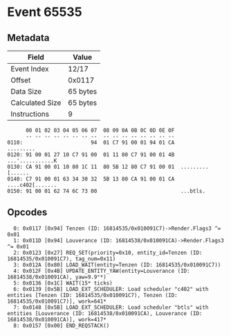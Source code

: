 # Event 65535

## Metadata

| Field           | Value    |
|-----------------|----------|
| Event Index     | 12/17    |
| Offset          | 0x0117   |
| Data Size       | 65 bytes |
| Calculated Size | 65 bytes |
| Instructions    | 9        |

```
      00 01 02 03 04 05 06 07  08 09 0A 0B 0C 0D 0E 0F
      -- -- -- -- -- -- -- --  -- -- -- -- -- -- -- --
0110:                      94  01 C7 91 00 01 94 01 CA         .........
0120: 91 00 01 27 10 C7 91 00  01 11 80 C7 91 00 01 4B  ...'...........K
0130: CA 91 00 01 10 80 1C 11  80 5B 12 80 C7 91 00 01  .........[......
0140: C7 91 00 01 63 34 30 32  5B 13 80 CA 91 00 01 CA  ....c402[.......
0150: 91 00 01 62 74 6C 73 00                           ...btls.        
```

## Opcodes

```
  0: 0x0117 [0x94] Tenzen (ID: 16814535/0x010091C7)->Render.Flags3 ^= 0x01
  1: 0x011D [0x94] Louverance (ID: 16814538/0x010091CA)->Render.Flags3 ^= 0x01
  2: 0x0123 [0x27] REQ_SET(priority=0x10, entity_id=Tenzen (ID: 16814535/0x010091C7), tag_num=0x11)
  3: 0x012A [0x80] LOAD_WAIT(entity=Tenzen (ID: 16814535/0x010091C7))
  4: 0x012F [0x4B] UPDATE_ENTITY_YAW(entity=Louverance (ID: 16814538/0x010091CA), yaw=9.9°*)
  5: 0x0136 [0x1C] WAIT(15* ticks)
  6: 0x0139 [0x5B] LOAD_EXT_SCHEDULER: Load scheduler "c402" with entities [Tenzen (ID: 16814535/0x010091C7), Tenzen (ID: 16814535/0x010091C7)], work=641*
  7: 0x0148 [0x5B] LOAD_EXT_SCHEDULER: Load scheduler "btls" with entities [Louverance (ID: 16814538/0x010091CA), Louverance (ID: 16814538/0x010091CA)], work=417*
  8: 0x0157 [0x00] END_REQSTACK()
```
